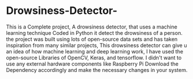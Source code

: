 # Drowsiness-Detector-
This is a Complete project, A drowsiness detector, that uses a machine learning technique Coded in Python it detect the drowsiness of a person.
the project was built using lots of open-source data sets and has taken inspiration from many similar projects, This drowsiness detector can give u an idea of how machine learning and deep learning work, I have used the open-source Libraries of OpenCV, Keras, and tensorflow.
I didn't want to use any external hardware components like Raspberry Pi
Download the Dependency accordingly and make the necessary changes in your system. 

